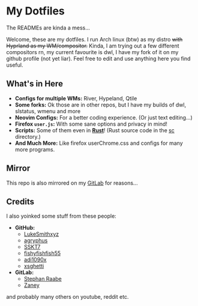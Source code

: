 # My Dotfiles

The READMEs are kinda a mess...

Welcome, these are my dotfiles. I run Arch linux (btw) as my distro ~~with Hyprland as my WM/compositor.~~ Kinda, I am trying out a few different compositors rn, my current favourite is dwl, I have my fork of it on my github profile (not yet liar). Feel free to edit and use anything here you find useful.

## What's in Here

- **Configs for multiple WMs:** River, Hypeland, Qtile
- **Some forks:** Ok those are in other repos, but I have my builds of dwl, slstatus, wmenu and more
- **Neovim Configs:** For a better coding experience. (Or just text editing...)
- **Firefox `user.js`:** With some sane options and privacy in mind!
- **Scripts:** Some of them even in [**Rust**](https://youtu.be/LDU_Txk06tM?t=74)! (Rust source code in the [sc](sc/) directory.)
- **And Much More:** Like firefox userChrome.css and configs for many more programs.

## Mirror

This repo is also mirrored on my [GitLab](https://gitlab.com/vmkxyz/dotfiles) for reasons...

## Credits

I also yoinked some stuff from these people:

- **GitHub:**
  - [LukeSmithxyz](https://github.com/LukeSmithxyz)
  - [agryphus](https://github.com/agryphus)
  - [SSKT7](https://github.com/SSKT7)
  - [fishyfishfish55](https://github.com/fishyfishfish55)
  - [adi1090x](https://github.com/adi1090x)
  - [xsghetti](https://github.com/xsghetti)
- **GitLab:**
  - [Stephan Raabe](https://gitlab.com/stephan.raabe)
  - [Zaney](https://gitlab.com/Zaney)

and probably many others on youtube, reddit etc.
